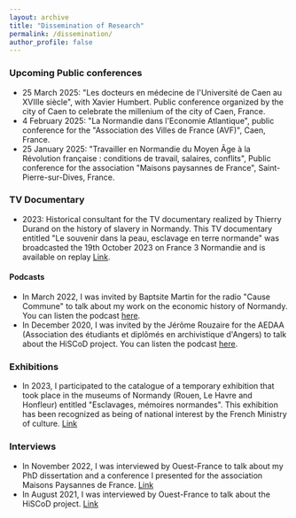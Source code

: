 ```yaml
---
layout: archive
title: "Dissemination of Research"
permalink: /dissemination/
author_profile: false
---
```

### Upcoming Public conferences
- 25 March 2025: "Les docteurs en médecine de l'Université de Caen au XVIIIe siècle", with Xavier Humbert. Public conference organized by the city of Caen to celebrate the millenium of the city of Caen, France. 
- 4 February 2025: "La Normandie dans l'Economie Atlantique", public conference for the "Association des Villes de France (AVF)", Caen, France. 
- 25 January 2025: "Travailler en Normandie du Moyen Âge à la Révolution française : conditions de travail, salaires, conflits", Public conference for the association "Maisons paysannes de France", Saint-Pierre-sur-Dives, France.

### TV Documentary
- 2023: Historical consultant for the TV documentary realized by Thierry Durand on the history of slavery in Normandy. This TV documentary entitled "Le souvenir dans la peau, esclavage en terre normande" was broadcasted the 19th October 2023 on France 3 Normandie and is available on replay [Link](https://www.france.tv/france-3/normandie/la-france-en-vrai-normandie/5311947-le-souvenir-dans-la-peau-esclavage-en-terre-normande.html).

#### Podcasts
- In March 2022, I was invited by Baptsite Martin for the radio "Cause Commune" to talk about my work on the economic history of Normandy. You can listen the podcast [here](https://cause-commune.fm/podcast/histoire-en-roue-libre-30/).
- In December 2020, I was invited by the Jérôme Rouzaire for the AEDAA (Association des étudiants et diplômés en archivistique d'Angers) to talk about the HiSCoD project. You can listen the podcast [here](https://aedaa.fr/2020/12/podcast-n3-du-fonds-de-larchive-decembre-2020/).

### Exhibitions
- In 2023, I participated to the catalogue of a temporary exhibition that took place in the museums of Normandy (Rouen, Le Havre and Honfleur) entitled "Esclavages, mémoires normandes". This exhibition has been recognized as being of national interest by the French Ministry of culture. [Link](https://esclavage-memoires-normandes.fr/)

### Interviews
- In November 2022, I was interviewed by Ouest-France to talk about my PhD dissertation and a conference I presented for the association Maisons Paysannes de France. [Link](https://www.ouest-france.fr/normandie/saint-pierre-en-auge-14170/saint-pierre-en-auge-la-normandie-au-xviiie-siecle-n-etait-pas-que-rurale-et-agricole-052851ec-6266-11ed-988e-462e4b8b6d96)
- In August 2021, I was interviewed by Ouest-France to talk about the HiSCoD project. [Link](https://www.ouest-france.fr/normandie/caen-14000/entretien-hiscod-la-base-de-donnees-sur-les-emeutes-developpee-a-caen-d995b80e-003b-11ec-89f6-98e781273c08)




